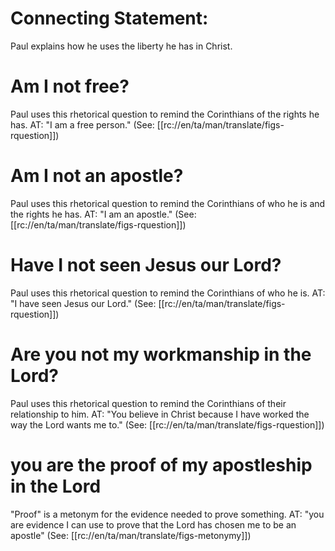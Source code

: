 # Connecting Statement:

Paul explains how he uses the liberty he has in Christ.

# Am I not free?

Paul uses this rhetorical question to remind the Corinthians of the rights he has. AT: "I am a free person." (See: [[rc://en/ta/man/translate/figs-rquestion]])

# Am I not an apostle?

Paul uses this rhetorical question to remind the Corinthians of who he is and the rights he has. AT: "I am an apostle." (See: [[rc://en/ta/man/translate/figs-rquestion]])

# Have I not seen Jesus our Lord?

Paul uses this rhetorical question to remind the Corinthians of who he is. AT: "I have seen Jesus our Lord." (See: [[rc://en/ta/man/translate/figs-rquestion]])

# Are you not my workmanship in the Lord?

Paul uses this rhetorical question to remind the Corinthians of their relationship to him. AT: "You believe in Christ because I have worked the way the Lord wants me to." (See: [[rc://en/ta/man/translate/figs-rquestion]])

# you are the proof of my apostleship in the Lord

"Proof" is a metonym for the evidence needed to prove something. AT: "you are evidence I can use to prove that the Lord has chosen me to be an apostle" (See: [[rc://en/ta/man/translate/figs-metonymy]])